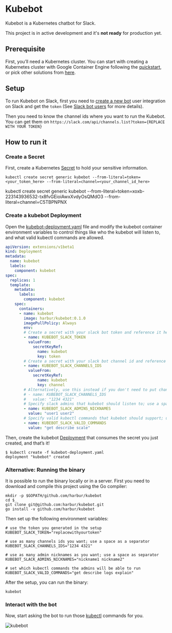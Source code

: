 # Kubebot

Kubebot is a Kubernetes chatbot for Slack.

This project is in active development and it's __not ready__ for production yet.

## Prerequisite

First, you’ll need a Kubernetes cluster. You can start with creating a Kubernetes cluster with Google Container Engine following the [quickstart](https://cloud.google.com/container-engine/docs/quickstart), or pick other solutions from [here](http://kubernetes.io/docs/getting-started-guides/).


## Setup

To run Kubebot on Slack, first you need to [create a new bot](https://my.slack.com/services/new/bot) user integration on Slack and get the `token` (See [Slack bot users](https://api.slack.com/bot-users) for more details).

Then you need to know the channel ids where you want to run the Kubebot. You can get them on `https://slack.com/api/channels.list?token={REPLACE WITH YOUR TOKEN}`

## How to run it

### Create a Secret

First, create a Kubernetes [Secret](http://kubernetes.io/docs/user-guide/secrets/) to hold your sensitive information.

```
kubectl create secret generic kubebot --from-literal=token=<your_token_here> --from-literal=channel=<your_channel_id_here>
```

kubectl create secret generic kubebot --from-literal=token=xoxb-223143936532-tx8fvGEioiAwxXvdyOsQMdO3 --from-literal=channel=C5TBPNPNX

### Create a kubebot Deployment

Open the [kubebot-deployment.yaml](kubebot-deployment.yaml) file and modify the kubebot container environment variables to control things like who the kubebot will listen to, and what valid kubectl commands are allowed.

```yaml
apiVersion: extensions/v1beta1
kind: Deployment
metadata:
  name: kubebot
  labels:
    component: kubebot
spec:
  replicas: 1
  template:
    metadata:
      labels:
        component: kubebot
    spec:
      containers:
      - name: kubebot
        image: harbur/kubebot:0.1.0
        imagePullPolicy: Always
        env:
        # Create a secret with your slack bot token and reference it here
        - name: KUBEBOT_SLACK_TOKEN
          valueFrom:
            secretKeyRef:
              name: kubebot
              key: token
        # Create a secret with your slack bot channel id and reference it here
        - name: KUBEBOT_SLACK_CHANNELS_IDS
          valueFrom:
            secretKeyRef:
              name: kubebot
              key: channel
        # Alternatively, use this instead if you don't need to put channel ids in a secret; use a space as a separator
        # - name: KUBEBOT_SLACK_CHANNELS_IDS
        #   value: "1234 4321"
        # Specify slack admins that kubebot should listen to; use a space as a separator
        - name: KUBEBOT_SLACK_ADMINS_NICKNAMES
          value: "user1 user2"
        # Specify valid kubectl commands that kubebot should support; use a space as a separator
        - name: KUBEBOT_SLACK_VALID_COMMANDS
          value: "get describe scale"
```

Then, create the kubebot [Deployment](http://kubernetes.io/docs/user-guide/deployments/) that consumes the secret you just created, and that’s it!

```console
$ kubectl create -f kubebot-deployment.yaml
deployment "kubebot" created
```


### Alternative: Running the binary

It is possible to run the binary locally or in a server. First you need to download and compile this project using the Go compiler:

```
mkdir -p $GOPATH/github.com/harbur/kubebot
cd $_
git clone git@github.com:harbur/kubebot.git
go install -v github.com/harbur/kubebot
```

Then set up the following environment variables:

```
# use the token you generated in the setup
KUBEBOT_SLACK_TOKEN="replacewithyourtoken"

# use as many channels ids you want; use a space as a separator
KUBEBOT_SLACK_CHANNELS_IDS="1234 4321"

# use as many admin nicknames as you want; use a space as separator
KUBEBOT_SLACK_ADMINS_NICKNAMES="nickname1 nickname2" 

# set which kubectl commands the admins will be able to run
KUBEBOT_SLACK_VALID_COMMANDS="get describe logs explain"
```

After the setup, you can run the binary:

```
kubebot
```

### Interact with the bot

Now, start asking the bot to run those [kubectl](http://kubernetes.io/docs/user-guide/kubectl/kubectl/) commands for you.

![kubebot](kubebot.png "kubebot")
